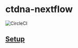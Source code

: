 # ctdna-nextflow

![CircleCI](https://img.shields.io/circleci/build/github/erikwaskiewicz/ctdna-project?style=flat-square)

## [Setup](https://github.com/erikwaskiewicz/ctdna-project/wiki/Setup)

